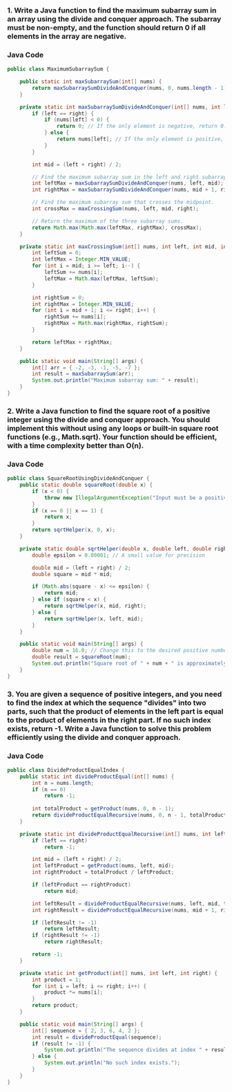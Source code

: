 
### 1. Write a Java function to find the maximum subarray sum in an array using the divide and conquer approach. The subarray must be non-empty, and the function should return 0 if all elements in the array are negative.


### Java Code

```java
public class MaximumSubarraySum {

    public static int maxSubarraySum(int[] nums) {
        return maxSubarraySumDivideAndConquer(nums, 0, nums.length - 1);
    }

    private static int maxSubarraySumDivideAndConquer(int[] nums, int left, int right) {
        if (left == right) {
            if (nums[left] < 0) {
                return 0; // If the only element is negative, return 0.
            } else {
                return nums[left]; // If the only element is positive, return it.
            }
        }

        int mid = (left + right) / 2;

        // Find the maximum subarray sum in the left and right subarrays.
        int leftMax = maxSubarraySumDivideAndConquer(nums, left, mid);
        int rightMax = maxSubarraySumDivideAndConquer(nums, mid + 1, right);

        // Find the maximum subarray sum that crosses the midpoint.
        int crossMax = maxCrossingSum(nums, left, mid, right);

        // Return the maximum of the three subarray sums.
        return Math.max(Math.max(leftMax, rightMax), crossMax);
    }

    private static int maxCrossingSum(int[] nums, int left, int mid, int right) {
        int leftSum = 0;
        int leftMax = Integer.MIN_VALUE;
        for (int i = mid; i >= left; i--) {
            leftSum += nums[i];
            leftMax = Math.max(leftMax, leftSum);
        }

        int rightSum = 0;
        int rightMax = Integer.MIN_VALUE;
        for (int i = mid + 1; i <= right; i++) {
            rightSum += nums[i];
            rightMax = Math.max(rightMax, rightSum);
        }

        return leftMax + rightMax;
    }

    public static void main(String[] args) {
        int[] arr = { -2, -3, -1, -5, -7 };
        int result = maxSubarraySum(arr);
        System.out.println("Maximum subarray sum: " + result);
    }
}
```


### 2. Write a Java function to find the square root of a positive integer using the divide and conquer approach. You should implement this without using any loops or built-in square root functions (e.g., Math.sqrt). Your function should be efficient, with a time complexity better than O(n).

### Java Code

```java
public class SquareRootUsingDivideAndConquer {
    public static double squareRoot(double x) {
        if (x < 0) {
            throw new IllegalArgumentException("Input must be a positive number");
        }
        if (x == 0 || x == 1) {
            return x;
        }
        return sqrtHelper(x, 0, x);
    }

    private static double sqrtHelper(double x, double left, double right) {
        double epsilon = 0.00001; // A small value for precision

        double mid = (left + right) / 2;
        double square = mid * mid;

        if (Math.abs(square - x) <= epsilon) {
            return mid;
        } else if (square < x) {
            return sqrtHelper(x, mid, right);
        } else {
            return sqrtHelper(x, left, mid);
        }
    }

    public static void main(String[] args) {
        double num = 16.0; // Change this to the desired positive number
        double result = squareRoot(num);
        System.out.println("Square root of " + num + " is approximately: " + result);
    }
}
```



### 3. You are given a sequence of positive integers, and you need to find the index at which the sequence "divides" into two parts, such that the product of elements in the left part is equal to the product of elements in the right part. If no such index exists, return -1. Write a Java function to solve this problem efficiently using the divide and conquer approach.

### Java Code

```java
public class DivideProductEqualIndex {
    public static int divideProductEqual(int[] nums) {
        int n = nums.length;
        if (n == 0)
            return -1;
        
        int totalProduct = getProduct(nums, 0, n - 1);
        return divideProductEqualRecursive(nums, 0, n - 1, totalProduct);
    }

    private static int divideProductEqualRecursive(int[] nums, int left, int right, int totalProduct) {
        if (left == right)
            return -1;

        int mid = (left + right) / 2;
        int leftProduct = getProduct(nums, left, mid);
        int rightProduct = totalProduct / leftProduct;

        if (leftProduct == rightProduct)
            return mid;

        int leftResult = divideProductEqualRecursive(nums, left, mid, totalProduct);
        int rightResult = divideProductEqualRecursive(nums, mid + 1, right, totalProduct);

        if (leftResult != -1)
            return leftResult;
        if (rightResult != -1)
            return rightResult;

        return -1;
    }

    private static int getProduct(int[] nums, int left, int right) {
        int product = 1;
        for (int i = left; i <= right; i++) {
            product *= nums[i];
        }
        return product;
    }

    public static void main(String[] args) {
        int[] sequence = { 2, 3, 6, 4, 2 };
        int result = divideProductEqual(sequence);
        if (result != -1) {
            System.out.println("The sequence divides at index " + result);
        } else {
            System.out.println("No such index exists.");
        }
    }
}
```



